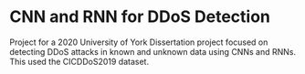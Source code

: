 # CNN and RNN for DDoS Detection
Project for a 2020 University of York Dissertation project focused on detecting DDoS attacks in known and unknown data using CNNs and RNNs. This used the CICDDoS2019 dataset.
